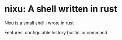 # nixu: A shell written in rust

Nixu is a small shell i wrote in rust

Features:
configurable
history
builtin cd command


